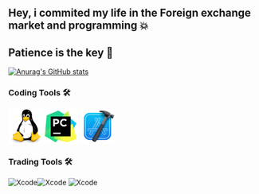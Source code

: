 ## Hey, i commited my life in the Foreign exchange market and programming :boom:
## Patience is the key 🔑

[![Anurag's GitHub stats](https://github-readme-stats.vercel.app/api?username=aggelos2000430&show_icons=true&theme=dracula)](https://github.com/anuraghazra/github-readme-stats)

### Coding Tools :hammer_and_wrench:
<img src="https://raw.githubusercontent.com/devicons/devicon/master/icons/linux/linux-original.svg" alt="Linux" width="70" height="70" /><img src="https://raw.githubusercontent.com/devicons/devicon/master/icons/pycharm/pycharm-original.svg" alt="PyCharm" width="70" height="70" />
<img src="https://raw.githubusercontent.com/devicons/devicon/master/icons/xcode/xcode-original.svg" alt="Xcode" width="70" height="70" />

### Trading Tools :hammer_and_wrench:
<img src="https://tradingviewto.com/uploads/default/original/1X/b007b2a624e4b350fe51f1c98f9f2edd367993cd.png" alt="Xcode" width="70" height="70" /><img src="https://encrypted-tbn0.gstatic.com/images?q=tbn:ANd9GcR0VzDX49sPOazSCUXSCGvLe9QkSgONQpYQnmFsxp99j4a7ed0P0mPBFs0zVPJBbVCxm3c&usqp=CAU" alt="Xcode" width="70" height="70" />
<img src="https://static.tradingview.com/static/images/logo-preview.png" alt="Xcode" width="70" height="70" />
